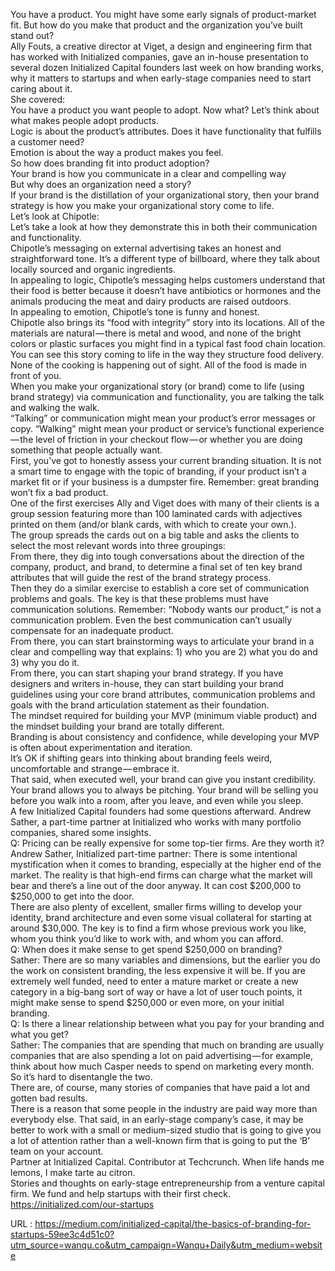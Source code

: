   You have a product. You might have some early signals of product-market fit. But how do you make that product and the organization you’ve built stand out?  
    Ally Fouts, a creative director at Viget, a design and engineering firm that has worked with Initialized companies, gave an in-house presentation to several dozen Initialized Capital founders last week on how branding works, why it matters to startups and when early-stage companies need to start caring about it.  
    She covered:  
    You have a product you want people to adopt. Now what? Let’s think about what makes people adopt products.  
    Logic is about the product’s attributes. Does it have functionality that fulfills a customer need?  
    Emotion is about the way a product makes you feel.  
    So how does branding fit into product adoption?  
    Your brand is how you communicate in a clear and compelling way  
    But why does an organization need a story?  
    If your brand is the distillation of your organizational story, then your brand strategy is how you make your organizational story come to life.  
    Let’s look at Chipotle:  
    Let’s take a look at how they demonstrate this in both their communication and functionality.  
    Chipotle’s messaging on external advertising takes an honest and straightforward tone. It’s a different type of billboard, where they talk about locally sourced and organic ingredients.  
    In appealing to logic, Chipotle’s messaging helps customers understand that their food is better because it doesn’t have antibiotics or hormones and the animals producing the meat and dairy products are raised outdoors.  
    In appealing to emotion, Chipotle’s tone is funny and honest.  
    Chipotle also brings its “food with integrity” story into its locations. All of the materials are natural — there is metal and wood, and none of the bright colors or plastic surfaces you might find in a typical fast food chain location.  
    You can see this story coming to life in the way they structure food delivery. None of the cooking is happening out of sight. All of the food is made in front of you.  
    When you make your organizational story (or brand) come to life (using brand strategy) via communication and functionality, you are talking the talk and walking the walk.  
    “Talking” or communication might mean your product’s error messages or copy. “Walking” might mean your product or service’s functional experience — the level of friction in your checkout flow — or whether you are doing something that people actually want.  
    First, you’ve got to honestly assess your current branding situation. It is not a smart time to engage with the topic of branding, if your product isn’t a market fit or if your business is a dumpster fire. Remember: great branding won’t fix a bad product.  
    One of the first exercises Ally and Viget does with many of their clients is a group session featuring more than 100 laminated cards with adjectives printed on them (and/or blank cards, with which to create your own.).  
    The group spreads the cards out on a big table and asks the clients to select the most relevant words into three groupings:  
    From there, they dig into tough conversations about the direction of the company, product, and brand, to determine a final set of ten key brand attributes that will guide the rest of the brand strategy process.  
    Then they do a similar exercise to establish a core set of communication problems and goals. The key is that these problems must have communication solutions. Remember: “Nobody wants our product,” is not a communication problem. Even the best communication can’t usually compensate for an inadequate product.  
    From there, you can start brainstorming ways to articulate your brand in a clear and compelling way that explains: 1) who you are 2) what you do and 3) why you do it.  
    From there, you can start shaping your brand strategy. If you have designers and writers in-house, they can start building your brand guidelines using your core brand attributes, communication problems and goals with the brand articulation statement as their foundation.  
    The mindset required for building your MVP (minimum viable product) and the mindset building your brand are totally different.  
    Branding is about consistency and confidence, while developing your MVP is often about experimentation and iteration.  
    It’s OK if shifting gears into thinking about branding feels weird, uncomfortable and strange — embrace it.  
    That said, when executed well, your brand can give you instant credibility. Your brand allows you to always be pitching. Your brand will be selling you before you walk into a room, after you leave, and even while you sleep.  
    A few Initialized Capital founders had some questions afterward. Andrew Sather, a part-time partner at Initialized who works with many portfolio companies, shared some insights.  
    Q: Pricing can be really expensive for some top-tier firms. Are they worth it?  
    Andrew Sather, Initialized part-time partner: There is some intentional mystification when it comes to branding, especially at the higher end of the market. The reality is that high-end firms can charge what the market will bear and there’s a line out of the door anyway. It can cost $200,000 to $250,000 to get into the door.  
    There are also plenty of excellent, smaller firms willing to develop your identity, brand architecture and even some visual collateral for starting at around $30,000. The key is to find a firm whose previous work you like, whom you think you’d like to work with, and whom you can afford.  
    Q: When does it make sense to get spend $250,000 on branding?  
    Sather: There are so many variables and dimensions, but the earlier you do the work on consistent branding, the less expensive it will be. If you are extremely well funded, need to enter a mature market or create a new category in a big-bang sort of way or have a lot of user touch points, it might make sense to spend $250,000 or even more, on your initial branding.  
    Q: Is there a linear relationship between what you pay for your branding and what you get?  
    Sather: The companies that are spending that much on branding are usually companies that are also spending a lot on paid advertising — for example, think about how much Casper needs to spend on marketing every month. So it’s hard to disentangle the two.  
    There are, of course, many stories of companies that have paid a lot and gotten bad results.  
    There is a reason that some people in the industry are paid way more than everybody else. That said, in an early-stage company’s case, it may be better to work with a small or medium-sized studio that is going to give you a lot of attention rather than a well-known firm that is going to put the ‘B’ team on your account.  
    Partner at Initialized Capital. Contributor at Techcrunch. When life hands me lemons, I make tarte au citron.  
    Stories and thoughts on early-stage entrepreneurship from a venture capital firm. We fund and help startups with their first check. https://initialized.com/our-startups  
    
  URL : https://medium.com/initialized-capital/the-basics-of-branding-for-startups-59ee3c4d51c0?utm_source=wanqu.co&utm_campaign=Wanqu+Daily&utm_medium=website
